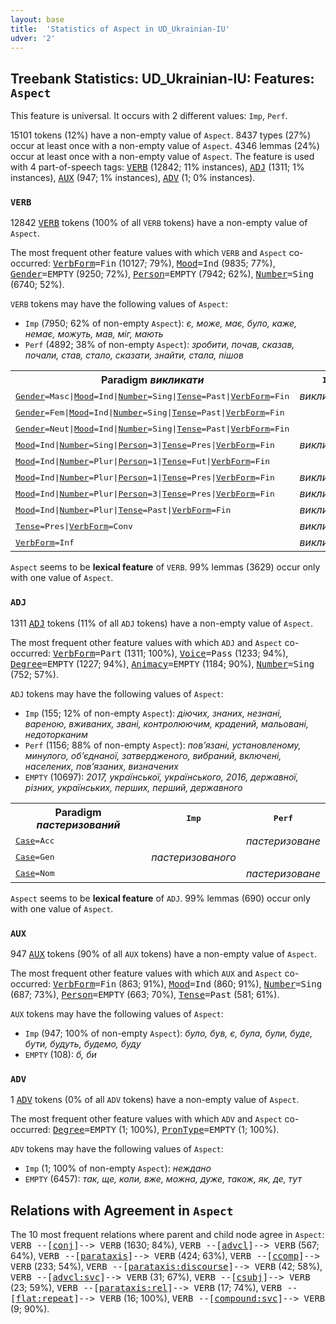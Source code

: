 ```yaml
---
layout: base
title:  'Statistics of Aspect in UD_Ukrainian-IU'
udver: '2'
---
```


## Treebank Statistics: UD_Ukrainian-IU: Features: `Aspect`

This feature is universal.
It occurs with 2 different values: `Imp`, `Perf`.

15101 tokens (12%) have a non-empty value of `Aspect`.
8437 types (27%) occur at least once with a non-empty value of `Aspect`.
4346 lemmas (24%) occur at least once with a non-empty value of `Aspect`.
The feature is used with 4 part-of-speech tags: <tt><a href="uk_iu-pos-VERB.html">VERB</a></tt> (12842; 11% instances), <tt><a href="uk_iu-pos-ADJ.html">ADJ</a></tt> (1311; 1% instances), <tt><a href="uk_iu-pos-AUX.html">AUX</a></tt> (947; 1% instances), <tt><a href="uk_iu-pos-ADV.html">ADV</a></tt> (1; 0% instances).

### `VERB`

12842 <tt><a href="uk_iu-pos-VERB.html">VERB</a></tt> tokens (100% of all `VERB` tokens) have a non-empty value of `Aspect`.

The most frequent other feature values with which `VERB` and `Aspect` co-occurred: <tt><a href="uk_iu-feat-VerbForm.html">VerbForm</a></tt><tt>=Fin</tt> (10127; 79%), <tt><a href="uk_iu-feat-Mood.html">Mood</a></tt><tt>=Ind</tt> (9835; 77%), <tt><a href="uk_iu-feat-Gender.html">Gender</a></tt><tt>=EMPTY</tt> (9250; 72%), <tt><a href="uk_iu-feat-Person.html">Person</a></tt><tt>=EMPTY</tt> (7942; 62%), <tt><a href="uk_iu-feat-Number.html">Number</a></tt><tt>=Sing</tt> (6740; 52%).

`VERB` tokens may have the following values of `Aspect`:

* `Imp` (7950; 62% of non-empty `Aspect`): <em>є, може, має, було, каже, немає, можуть, мав, міг, мають</em>
* `Perf` (4892; 38% of non-empty `Aspect`): <em>зробити, почав, сказав, почали, став, стало, сказати, знайти, стала, пішов</em>

<table>
  <tr><th>Paradigm <i>викликати</i></th><th><tt>Imp</tt></th><th><tt>Perf</tt></th></tr>
  <tr><td><tt><tt><a href="uk_iu-feat-Gender.html">Gender</a></tt><tt>=Masc</tt>|<tt><a href="uk_iu-feat-Mood.html">Mood</a></tt><tt>=Ind</tt>|<tt><a href="uk_iu-feat-Number.html">Number</a></tt><tt>=Sing</tt>|<tt><a href="uk_iu-feat-Tense.html">Tense</a></tt><tt>=Past</tt>|<tt><a href="uk_iu-feat-VerbForm.html">VerbForm</a></tt><tt>=Fin</tt></tt></td><td><em>викликав</em></td><td></td></tr>
  <tr><td><tt><tt><a href="uk_iu-feat-Gender.html">Gender</a></tt><tt>=Fem</tt>|<tt><a href="uk_iu-feat-Mood.html">Mood</a></tt><tt>=Ind</tt>|<tt><a href="uk_iu-feat-Number.html">Number</a></tt><tt>=Sing</tt>|<tt><a href="uk_iu-feat-Tense.html">Tense</a></tt><tt>=Past</tt>|<tt><a href="uk_iu-feat-VerbForm.html">VerbForm</a></tt><tt>=Fin</tt></tt></td><td></td><td><em>викликала</em></td></tr>
  <tr><td><tt><tt><a href="uk_iu-feat-Gender.html">Gender</a></tt><tt>=Neut</tt>|<tt><a href="uk_iu-feat-Mood.html">Mood</a></tt><tt>=Ind</tt>|<tt><a href="uk_iu-feat-Number.html">Number</a></tt><tt>=Sing</tt>|<tt><a href="uk_iu-feat-Tense.html">Tense</a></tt><tt>=Past</tt>|<tt><a href="uk_iu-feat-VerbForm.html">VerbForm</a></tt><tt>=Fin</tt></tt></td><td></td><td><em>викликало</em></td></tr>
  <tr><td><tt><tt><a href="uk_iu-feat-Mood.html">Mood</a></tt><tt>=Ind</tt>|<tt><a href="uk_iu-feat-Number.html">Number</a></tt><tt>=Sing</tt>|<tt><a href="uk_iu-feat-Person.html">Person</a></tt><tt>=3</tt>|<tt><a href="uk_iu-feat-Tense.html">Tense</a></tt><tt>=Pres</tt>|<tt><a href="uk_iu-feat-VerbForm.html">VerbForm</a></tt><tt>=Fin</tt></tt></td><td><em>викликає</em></td><td></td></tr>
  <tr><td><tt><tt><a href="uk_iu-feat-Mood.html">Mood</a></tt><tt>=Ind</tt>|<tt><a href="uk_iu-feat-Number.html">Number</a></tt><tt>=Plur</tt>|<tt><a href="uk_iu-feat-Person.html">Person</a></tt><tt>=1</tt>|<tt><a href="uk_iu-feat-Tense.html">Tense</a></tt><tt>=Fut</tt>|<tt><a href="uk_iu-feat-VerbForm.html">VerbForm</a></tt><tt>=Fin</tt></tt></td><td></td><td><em>викличемо</em></td></tr>
  <tr><td><tt><tt><a href="uk_iu-feat-Mood.html">Mood</a></tt><tt>=Ind</tt>|<tt><a href="uk_iu-feat-Number.html">Number</a></tt><tt>=Plur</tt>|<tt><a href="uk_iu-feat-Person.html">Person</a></tt><tt>=1</tt>|<tt><a href="uk_iu-feat-Tense.html">Tense</a></tt><tt>=Pres</tt>|<tt><a href="uk_iu-feat-VerbForm.html">VerbForm</a></tt><tt>=Fin</tt></tt></td><td><em>викликаємо</em></td><td></td></tr>
  <tr><td><tt><tt><a href="uk_iu-feat-Mood.html">Mood</a></tt><tt>=Ind</tt>|<tt><a href="uk_iu-feat-Number.html">Number</a></tt><tt>=Plur</tt>|<tt><a href="uk_iu-feat-Person.html">Person</a></tt><tt>=3</tt>|<tt><a href="uk_iu-feat-Tense.html">Tense</a></tt><tt>=Pres</tt>|<tt><a href="uk_iu-feat-VerbForm.html">VerbForm</a></tt><tt>=Fin</tt></tt></td><td><em>викликають</em></td><td></td></tr>
  <tr><td><tt><tt><a href="uk_iu-feat-Mood.html">Mood</a></tt><tt>=Ind</tt>|<tt><a href="uk_iu-feat-Number.html">Number</a></tt><tt>=Plur</tt>|<tt><a href="uk_iu-feat-Tense.html">Tense</a></tt><tt>=Past</tt>|<tt><a href="uk_iu-feat-VerbForm.html">VerbForm</a></tt><tt>=Fin</tt></tt></td><td><em>викликали</em></td><td><em>викликали</em></td></tr>
  <tr><td><tt><tt><a href="uk_iu-feat-Tense.html">Tense</a></tt><tt>=Pres</tt>|<tt><a href="uk_iu-feat-VerbForm.html">VerbForm</a></tt><tt>=Conv</tt></tt></td><td><em>викликаючи</em></td><td></td></tr>
  <tr><td><tt><tt><a href="uk_iu-feat-VerbForm.html">VerbForm</a></tt><tt>=Inf</tt></tt></td><td><em>викликати</em></td><td><em>викликати</em></td></tr>
</table>

`Aspect` seems to be **lexical feature** of `VERB`. 99% lemmas (3629) occur only with one value of `Aspect`.

### `ADJ`

1311 <tt><a href="uk_iu-pos-ADJ.html">ADJ</a></tt> tokens (11% of all `ADJ` tokens) have a non-empty value of `Aspect`.

The most frequent other feature values with which `ADJ` and `Aspect` co-occurred: <tt><a href="uk_iu-feat-VerbForm.html">VerbForm</a></tt><tt>=Part</tt> (1311; 100%), <tt><a href="uk_iu-feat-Voice.html">Voice</a></tt><tt>=Pass</tt> (1233; 94%), <tt><a href="uk_iu-feat-Degree.html">Degree</a></tt><tt>=EMPTY</tt> (1227; 94%), <tt><a href="uk_iu-feat-Animacy.html">Animacy</a></tt><tt>=EMPTY</tt> (1184; 90%), <tt><a href="uk_iu-feat-Number.html">Number</a></tt><tt>=Sing</tt> (752; 57%).

`ADJ` tokens may have the following values of `Aspect`:

* `Imp` (155; 12% of non-empty `Aspect`): <em>діючих, знаних, незнані, вареною, вживаних, звані, контролюючим, крадений, мальовані, недоторканим</em>
* `Perf` (1156; 88% of non-empty `Aspect`): <em>пов’язані, установленому, минулого, об’єднаної, затвердженого, вибраний, включені, населених, пов’язаних, визначених</em>
* `EMPTY` (10697): <em>2017, української, українського, 2016, державної, різних, українських, перших, перший, державного</em>

<table>
  <tr><th>Paradigm <i>пастеризований</i></th><th><tt>Imp</tt></th><th><tt>Perf</tt></th></tr>
  <tr><td><tt><tt><a href="uk_iu-feat-Case.html">Case</a></tt><tt>=Acc</tt></tt></td><td></td><td><em>пастеризоване</em></td></tr>
  <tr><td><tt><tt><a href="uk_iu-feat-Case.html">Case</a></tt><tt>=Gen</tt></tt></td><td><em>пастеризованого</em></td><td></td></tr>
  <tr><td><tt><tt><a href="uk_iu-feat-Case.html">Case</a></tt><tt>=Nom</tt></tt></td><td></td><td><em>пастеризоване</em></td></tr>
</table>

`Aspect` seems to be **lexical feature** of `ADJ`. 99% lemmas (690) occur only with one value of `Aspect`.

### `AUX`

947 <tt><a href="uk_iu-pos-AUX.html">AUX</a></tt> tokens (90% of all `AUX` tokens) have a non-empty value of `Aspect`.

The most frequent other feature values with which `AUX` and `Aspect` co-occurred: <tt><a href="uk_iu-feat-VerbForm.html">VerbForm</a></tt><tt>=Fin</tt> (863; 91%), <tt><a href="uk_iu-feat-Mood.html">Mood</a></tt><tt>=Ind</tt> (860; 91%), <tt><a href="uk_iu-feat-Number.html">Number</a></tt><tt>=Sing</tt> (687; 73%), <tt><a href="uk_iu-feat-Person.html">Person</a></tt><tt>=EMPTY</tt> (663; 70%), <tt><a href="uk_iu-feat-Tense.html">Tense</a></tt><tt>=Past</tt> (581; 61%).

`AUX` tokens may have the following values of `Aspect`:

* `Imp` (947; 100% of non-empty `Aspect`): <em>було, був, є, була, були, буде, бути, будуть, будемо, буду</em>
* `EMPTY` (108): <em>б, би</em>

### `ADV`

1 <tt><a href="uk_iu-pos-ADV.html">ADV</a></tt> tokens (0% of all `ADV` tokens) have a non-empty value of `Aspect`.

The most frequent other feature values with which `ADV` and `Aspect` co-occurred: <tt><a href="uk_iu-feat-Degree.html">Degree</a></tt><tt>=EMPTY</tt> (1; 100%), <tt><a href="uk_iu-feat-PronType.html">PronType</a></tt><tt>=EMPTY</tt> (1; 100%).

`ADV` tokens may have the following values of `Aspect`:

* `Imp` (1; 100% of non-empty `Aspect`): <em>неждано</em>
* `EMPTY` (6457): <em>так, ще, коли, вже, можна, дуже, також, як, де, тут</em>

## Relations with Agreement in `Aspect`

The 10 most frequent relations where parent and child node agree in `Aspect`:
<tt>VERB --[<tt><a href="uk_iu-dep-conj.html">conj</a></tt>]--> VERB</tt> (1630; 84%),
<tt>VERB --[<tt><a href="uk_iu-dep-advcl.html">advcl</a></tt>]--> VERB</tt> (567; 64%),
<tt>VERB --[<tt><a href="uk_iu-dep-parataxis.html">parataxis</a></tt>]--> VERB</tt> (424; 63%),
<tt>VERB --[<tt><a href="uk_iu-dep-ccomp.html">ccomp</a></tt>]--> VERB</tt> (233; 54%),
<tt>VERB --[<tt><a href="uk_iu-dep-parataxis-discourse.html">parataxis:discourse</a></tt>]--> VERB</tt> (42; 58%),
<tt>VERB --[<tt><a href="uk_iu-dep-advcl-svc.html">advcl:svc</a></tt>]--> VERB</tt> (31; 67%),
<tt>VERB --[<tt><a href="uk_iu-dep-csubj.html">csubj</a></tt>]--> VERB</tt> (23; 59%),
<tt>VERB --[<tt><a href="uk_iu-dep-parataxis-rel.html">parataxis:rel</a></tt>]--> VERB</tt> (17; 74%),
<tt>VERB --[<tt><a href="uk_iu-dep-flat-repeat.html">flat:repeat</a></tt>]--> VERB</tt> (16; 100%),
<tt>VERB --[<tt><a href="uk_iu-dep-compound-svc.html">compound:svc</a></tt>]--> VERB</tt> (9; 90%).

